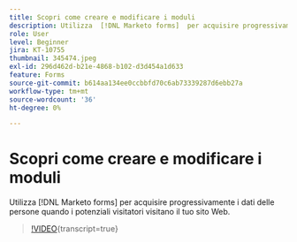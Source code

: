 ```yaml
---
title: Scopri come creare e modificare i moduli
description: Utilizza  [!DNL Marketo forms]  per acquisire progressivamente i dati di una persona quando un potenziale visiterà il tuo sito Web.
role: User
level: Beginner
jira: KT-10755
thumbnail: 345474.jpeg
exl-id: 296d462d-b21e-4868-b102-d3d454a1d633
feature: Forms
source-git-commit: b614aa134ee0ccbbfd70c6ab73339287d6ebb27a
workflow-type: tm+mt
source-wordcount: '36'
ht-degree: 0%

---
```


# Scopri come creare e modificare i moduli

Utilizza [!DNL Marketo forms] per acquisire progressivamente i dati delle persone quando i potenziali visitatori visitano il tuo sito Web.

>[!VIDEO](https://video.tv.adobe.com/v/3411673/?quality=12&learn=on&captions=ita){transcript=true}
